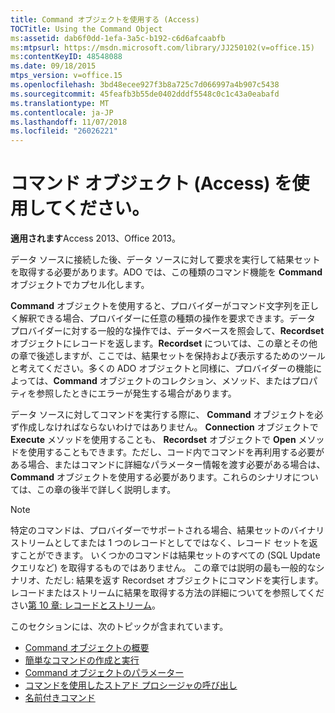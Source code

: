 ```yaml
---
title: Command オブジェクトを使用する (Access)
TOCTitle: Using the Command Object
ms:assetid: dab6f0dd-1efa-3a5c-b192-c6d6afcaabfb
ms:mtpsurl: https://msdn.microsoft.com/library/JJ250102(v=office.15)
ms:contentKeyID: 48548088
ms.date: 09/18/2015
mtps_version: v=office.15
ms.openlocfilehash: 3bd48ecee927f3b8a725c7d066997a4b907c5438
ms.sourcegitcommit: 45feafb3b55de0402dddf5548c0c1c43a0eabafd
ms.translationtype: MT
ms.contentlocale: ja-JP
ms.lasthandoff: 11/07/2018
ms.locfileid: "26026221"
---
```

# <a name="using-the-command-object-access"></a>コマンド オブジェクト (Access) を使用してください。


**適用されます**Access 2013、Office 2013。

データ ソースに接続した後、データ ソースに対して要求を実行して結果セットを取得する必要があります。ADO では、この種類のコマンド機能を **Command** オブジェクトでカプセル化します。

**Command** オブジェクトを使用すると、プロバイダーがコマンド文字列を正しく解釈できる場合、プロバイダーに任意の種類の操作を要求できます。データ プロバイダーに対する一般的な操作では、データベースを照会して、**Recordset** オブジェクトにレコードを返します。**Recordset** については、この章とその他の章で後述しますが、ここでは、結果セットを保持および表示するためのツールと考えてください。多くの ADO オブジェクトと同様に、プロバイダーの機能によっては、**Command** オブジェクトのコレクション、メソッド、またはプロパティを参照したときにエラーが発生する場合があります。

データ ソースに対してコマンドを実行する際に、 **Command** オブジェクトを必ず作成しなければならないわけではありません。 **Connection** オブジェクトで **Execute** メソッドを使用することも、 **Recordset** オブジェクトで **Open** メソッドを使用することもできます。ただし、コード内でコマンドを再利用する必要がある場合、またはコマンドに詳細なパラメーター情報を渡す必要がある場合は、 **Command** オブジェクトを使用する必要があります。これらのシナリオについては、この章の後半で詳しく説明します。

> [!NOTE]
> 特定のコマンドは、プロバイダーでサポートされる場合、結果セットのバイナリ ストリームとしてまたは 1 つのレコードとしてではなく、レコード セットを返すことができます。 いくつかのコマンドは結果セットのすべての (SQL Update クエリなど) を取得するものではありません。 この章では説明の最も一般的なシナリオ、ただし: 結果を返す Recordset オブジェクトにコマンドを実行します。 レコードまたはストリームに結果を取得する方法の詳細についてを参照してください[第 10 章: レコードとストリーム](chapter-10-records-and-streams.md)。

このセクションには、次のトピックが含まれています。

- [Command オブジェクトの概要](command-object-overview.md)
- [簡単なコマンドの作成と実行](creating-and-executing-a-simple-command.md)
- [Command オブジェクトのパラメーター](command-object-parameters.md)
- [コマンドを使用したストアド プロシージャの呼び出し](calling-a-stored-procedure-with-a-command.md)
- [名前付きコマンド](named-commands.md)
